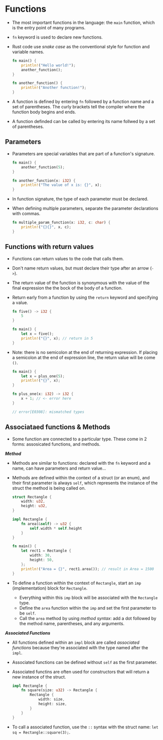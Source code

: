 # Functions

- The most important functions in the language: the `main` function, which is the entry point of many programs.
- `fn` keyword is used to declare new functions.
- Rust code use *snake case* as the conventional style for function and variable names.

    ```Rust
    fn main() {
        println!("Hello world!");
        another_function();
    }

    fn another_function() {
        println!("Another function!");
    }
    ```

- A function is defined by entering `fn` followed by a function name and a set of parentheses. The curly brackets tell the compiler where the function body begins and ends.
- A function definded can be called by entering its name follwed by a set of parentheses.

## Parameters

- Parameters are special variables that are part of a function's signature.

    ```Rust
    fn main() {
        another_function(5);
    }

    fn another_function(x: i32) {
        println!("The value of x is: {}", x);
    }
    ```

- In function signature, the type of each parameter must be declared.
- When defining multiple parameters, separate the parameter declarations with commas.

    ```Rust
    fn multiple_param_function(x: i32, c: char) {
        println!("{}{}", x, c);
    }
    ```

## Functions with return values

- Functions can return values to the code that calls them.
- Don't name return values, but must declare their type after an arrow (`->`).
- The return value of the function is synonymous with the value of the final expression the the bock of the body of a function.
- Return early from a function by using the `return` keyword and specifying a value.

    ```Rust
    fn five() -> i32 {
        5
    }

    fn main() {
        let x = five();
        println!("{}", x); // return in 5
    }
    ```

- Note: there is no semicolon at the end of returning expression. If placing a semicolon at the end of expression line, the return value will be come `()`.

    ```Rust
    fn main() {
        let x = plus_one(5);
        println!("{}", x);
    }

    fn plus_one(x: i32) -> i32 {
        x + 1; // <- error here
    }

    // error[E0308]: mismatched types
    ```

## Associataed functions & Methods

- Some function are connected to a particular type. These come in 2 forms: assosicated functions, and methods.

***Method***

- Methods are similar to functions: declared with the `fn` keyword and a name, can have parameters and return value...
- Methods are defined within the context of a struct (or an enum), and their first parameter is always `self`, which represents the instance of the struct the method is being called on.

    ```Rust
    struct Rectangle {
        width: u32,
        height: u32,
    }

    impl Rectangle {
        fn area(&self) -> u32 {
            self.width * self.height
        }
    }

    fn main() {
        let rect1 = Rectangle {
            width: 30,
            height: 50,
        };
        println!("Area = {}", rect1.area()); // result in Area = 1500
    }
    ```

- To define a function within the context of `Rectangle`, start an `imp` (implementation) block for `Rectangle`.
  - Everything within this `imp` block will be associated with the `Rectangle` type.
  - Define the `area` function within the `imp` and set the first parameter to be `self`.
  - Call the `area` method by using *method syntax*: add a dot followed by the method name, parentheses, and any arguments.

***Associated Functions***

- All functions defined within an `impl` block are called *associated functions* because they're associated with the type named after the `impl`.
- Associated functions can be defined without `self` as the first parameter.
- Associated functins are often used for constructors that will return a new instance of the struct.

    ```Rust
    impl Rectangle {
        fn square(size: u32) -> Rectangle {
            Rectangle {
                width: size,
                height: size,
            }
        }
    }
    ```

- To call a associated function, use the `::` syntax with the struct name: `let sq = Rectangle::square(3);`.
